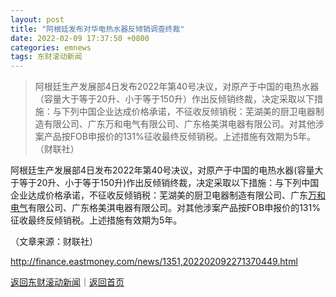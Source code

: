 ```yaml
---
layout: post
title: "阿根廷发布对华电热水器反倾销调查终裁"
date: 2022-02-09 17:37:50 +0800
categories: emnews
tags: 东财滚动新闻
---
```

> 阿根廷生产发展部4日发布2022年第40号决议，对原产于中国的电热水器（容量大于等于20升、小于等于150升）作出反倾销终裁，决定采取以下措施：与下列中国企业达成价格承诺，不征收反倾销税：芜湖美的厨卫电器制造有限公司、广东万和电气有限公司、广东格美淇电器有限公司。对其他涉案产品按FOB申报价的131%征收最终反倾销税。上述措施有效期为5年。（财联社）

<p>阿根廷生产发展部4日发布2022年第40号决议，对原产于中国的电热水器(容量大于等于20升、小于等于150升)作出反倾销终裁，决定采取以下措施：与下列中国企业达成价格承诺，不征收反倾销税：芜湖美的厨卫电器制造有限公司、广东<span id="stock_0.002543"><a href="http://quote.eastmoney.com/unify/r/0.002543" class="keytip" data-code="0,002543">万和电气</a></span><span id="quote_0.002543"></span>有限公司、广东格美淇电器有限公司。对其他涉案产品按FOB申报价的131%征收最终反倾销税。上述措施有效期为5年。</p><p class="em_media">（文章来源：财联社）</p>

<http://finance.eastmoney.com/news/1351,202202092271370449.html>

[返回东财滚动新闻](//finews.withounder.com/emnews/)｜[返回首页](//finews.withounder.com/)